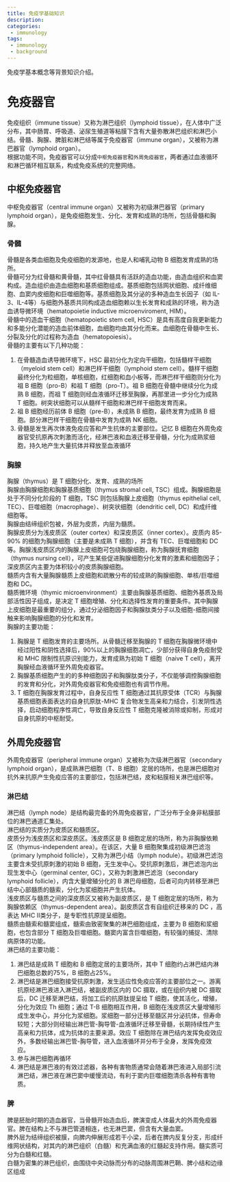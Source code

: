 ```yaml
---
title: 免疫学基础知识
description: 
categories:
 - immunology
tags:
 - immunology
 - background
---
```


免疫学基本概念等背景知识介绍。  

<!-- more -->

# 免疫器官
免疫组织（immune tissue）又称为淋巴组织（lymphoid tissue），在人体中广泛分布，其中肠胃、呼吸道、泌尿生殖道等粘膜下含有大量弥散淋巴组织和淋巴小结。骨髓、胸腺、脾脏和淋巴结等属于免疫器官（immune organ），又被称为淋巴器官（lymphoid organ）。  
根据功能不同，免疫器官可以分成`中枢免疫器官`和`外周免疫器官`，两者通过血液循环和淋巴循环相互联系，构成免疫系统的完整网络。  
  
## 中枢免疫器官
中枢免疫器官（central immune organ）又被称为初级淋巴器官（primary lymphoid organ），是免疫细胞发生、分化、发育和成熟的场所，包括骨髓和胸腺。  
  
### 骨髓 
骨髓是各类血细胞及免疫细胞的发源地，也是人和哺乳动物 B 细胞发育成熟的场所。  
骨髓可分为红骨髓和黄骨髓，其中红骨髓具有活跃的造血功能，由造血组织和血窦构成。造血组织由造血细胞和基质细胞组成。基质细胞包括网状细胞、成纤维细胞、血窦内皮细胞和巨噬细胞等。基质细胞及其分泌的多种造血生长因子（如 IL-3、IL-4等）与细胞外基质共同构成造血细胞赖以生长发育和成熟的环境，称为造血诱导微环境（hematopoietie inductive microenviroment, HIM）。  
骨髓中的造血干细胞（hematopoietic stem cell, HSC）是具有高度自我更新能力和多能分化潜能的造血前体细胞，血细胞均由其分化而来。血细胞在骨髓中生长、分裂及分化的过程称为造血（hematopoiesis）。  
骨髓的主要有以下几种功能：  
1. 在骨髓造血诱导微环境下，HSC 最初分化为定向干细胞，包括髓样干细胞（myeloid stem cell）和淋巴样干细胞（lymphoid stem cell）。髓样干细胞最终分化为粒细胞，单核细胞，红细胞和血小板等，而淋巴样干细胞则分化为祖 B 细胞（pro-B）和祖 T 细胞（pro-T）。祖 B 细胞在骨髓中继续分化为成熟 B 细胞，而祖 T 细胞则经血液循环迁移至胸腺，再那里进一步分化为成熟 T 细胞。树突状细胞可以从髓样干细胞和淋巴样干细胞发育而来。  
2. 祖 B 细胞经历前体 B 细胞（pre-B），未成熟 B 细胞，最终发育为成熟 B 细胞。部分淋巴样干细胞在骨髓中发育为成熟 NK 细胞。  
3. 骨髓是发生再次体液免疫应答和产生抗体的主要部位。记忆 B 细胞在外周免疫器官受抗原再次刺激而活化，经淋巴液和血液迁移至骨髓，分化为成熟浆细胞，持久地产生大量抗体并释放至血液循环  
  
### 胸腺  
胸腺（thymus）是 T 细胞分化、发育、成熟的场所  
胸腺由胸腺细胞和胸腺基质细胞（thymus stromal cell, TSC）组成。胸腺细胞是处于不同分化阶段的 T 细胞，TSC 则包括胸腺上皮细胞（thymus epithelial cell, TEC）、巨噬细胞（macrophage）、树突状细胞（dendritic cell, DC）和成纤维细胞等。  
胸腺由结缔组织包被，外层为皮质，内层为髓质。  
胸腺皮质分为浅皮质区（outer cortex）和深皮质区（inner cortex）。皮质内 85-90% 的细胞为胸腺细胞（主要是未成熟 T 细胞），并含有 TEC、巨噬细胞和 DC 等。胸腺浅皮质区内的胸腺上皮细胞可包绕胸腺细胞，称为胸腺抚育细胞（thymus nursing cell），可产生某些促进胸腺细胞分化发育的激素和细胞因子；深皮质区内主要为体积较小的皮质胸腺细胞。  
髓质内含有大量胸腺髓质上皮细胞和疏散分布的较成熟的胸腺细胞、单核/巨噬细胞和 DC。  
髓质微环境（thymic microenvironment）主要由胸腺基质细胞、细胞外基质及局部活性因子组成，是决定 T 细胞增殖、分化和选择性发育的重要条件。其中胸腺上皮细胞是最重要的组分，通过分泌细胞因子和胸腺肽类分子以及细胞-细胞间接触来影响胸腺细胞的分化和发育。  
胸腺的主要功能：  
1. 胸腺是 T 细胞发育的主要场所。从骨髓迁移至胸腺的 T 细胞在胸腺微环境中经过阳性和阴性选择后，90%以上的胸腺细胞凋亡，少部分获得自身免疫耐受和 MHC 限制性抗原识别能力，发育成熟为初始 T 细胞（naive T cell），离开胸腺经血液循环至外周免疫器官。  
2. 胸腺基质细胞产生的的多种细胞因子和胸腺肽类分子，不仅能够调控胸腺细胞的发育和分化，对外周免疫器官和免疫细胞也有调节作用。  
3. T 细胞在胸腺发育过程中，自身反应性 T 细胞通过其抗原受体（TCR）与胸腺基质细胞表面表达的自身抗原肽-MHC 复合物发生高亲和力结合，引发阴性选择，启动细胞程序性凋亡，导致自身反应性 T 细胞克隆被消除或抑制，形成对自身抗原的中枢耐受。  
  
## 外周免疫器官  
外周免疫器官（peripheral immune organ）又被称为次级淋巴器官（secondary lymphoid organ），是成熟淋巴细胞（T、B 细胞）定居的场所，也是淋巴细胞对抗外来抗原产生免疫应答的主要部位，包括淋巴结，皮和粘膜相关淋巴组织等。  
  
### 淋巴结  
淋巴结（lymph node）是结构最完备的外周免疫器官，广泛分布于全身非粘膜部位的淋巴通道汇集处。  
淋巴结的实质分为皮质区和髓质区。  
皮质分为浅皮质区和深皮质区。浅皮质区是 B 细胞定居的场所，称为非胸腺依赖区（thymus-independent area）。在该区，大量 B 细胞聚集成初级淋巴滤泡（primary lymphoid follicle），又称为淋巴小结（lymph nodule）。初级淋巴滤泡主要含未受抗原刺激的初始 B 细胞，无生发中心。受抗原刺激后，淋巴滤泡内出现生发中心（germinal center, GC），又称为刺激淋巴滤泡（secondary lymphoid follicle），内含大量增殖分化的 B 淋巴母细胞，后者可向内转移至淋巴结中心部髓质的髓索，分化为浆细胞并产生抗体。  
浅皮质区与髓质之间的深皮质区又被称为副皮质区，是 T 细胞定居的场所，称为胸腺依赖区（thymus-dependent area）。副皮质区含有自组织迁移来的 DC ，高表达 MHC Ⅱ类分子，是专职性抗原提呈细胞。  
髓质由髓索和髓窦组成，髓索由致密聚集的淋巴细胞组成，主要为 B 细胞和浆细胞，也包含部分 T 细胞及巨噬细胞。髓窦内富含巨噬细胞，有较强的捕捉、清除病原体的功能。  
淋巴结的主要功能：  
1. 淋巴结是成熟 T 细胞和 B 细胞定居的主要场所，其中 T 细胞约占淋巴结内淋巴细胞总数的75%，B 细胞占25%。  
2. 淋巴结是淋巴细胞接受抗原刺激，发生适应性免疫应答的主要部位之一。游离抗原经淋巴液进入淋巴结，被副皮质区内的 DC 摄取，或在组织内被 DC 摄取后，DC 迁移至淋巴结，将加工后的抗原肽提呈给 T 细胞，使其活化，增殖，分化为效应 Th 细胞；通过 T-B 细胞相互作用，B 细胞在浅皮质区大量增殖形成生发中心，并分化为浆细胞。浆细胞一部分迁移至髓区并分泌抗体，但寿命较短；大部分则经输出淋巴管-胸导管-血液循环迁移至骨髓，长期持续性产生高亲和力抗体，成为抗体的主要来源。效应 T 细胞除在淋巴结内发挥免疫效应外，多数经输出淋巴管-胸导管，进入血液循环并分布于全身，发挥免疫效应。  
3. 参与淋巴细胞再循环  
4. 淋巴结是淋巴液的有效过滤器，各种有害物质通常会随着淋巴液进入局部引流淋巴结，淋巴液在淋巴窦中缓慢流动，有利于窦内巨噬细胞清杀各种有害物质。  
  
### 脾  
脾是胚胎时期的造血器官，当骨髓开始造血后，脾演变成人体最大的外周免疫器官。脾在结构上不与淋巴管道相连，也无淋巴窦，但含有大量血窦。  
脾外层为结缔组织被膜，向脾内伸展形成若干小梁，后者在脾内反复分支，形成纤维网状结构，对其内的淋巴组织（白髓）和充满血液的红髓起支持作用。髓实质可分为白髓和红髓。  
白髓为密集的淋巴组织，由围绕中央动脉而分布的动脉周围淋巴鞘、脾小结和边缘区组成
